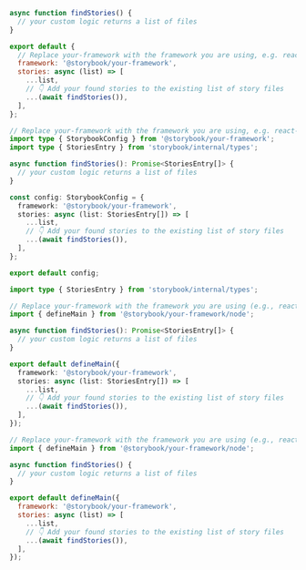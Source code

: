 ```js filename=".storybook/main.js" renderer="common" language="js" tabTitle="CSF 3"
async function findStories() {
  // your custom logic returns a list of files
}

export default {
  // Replace your-framework with the framework you are using, e.g. react-vite, nextjs, vue3-vite, etc.
  framework: '@storybook/your-framework',
  stories: async (list) => [
    ...list,
    // 👇 Add your found stories to the existing list of story files
    ...(await findStories()),
  ],
};
```

```ts filename=".storybook/main.ts" renderer="common" language="ts" tabTitle="CSF 3"
// Replace your-framework with the framework you are using, e.g. react-vite, nextjs, vue3-vite, etc.
import type { StorybookConfig } from '@storybook/your-framework';
import type { StoriesEntry } from 'storybook/internal/types';

async function findStories(): Promise<StoriesEntry[]> {
  // your custom logic returns a list of files
}

const config: StorybookConfig = {
  framework: '@storybook/your-framework',
  stories: async (list: StoriesEntry[]) => [
    ...list,
    // 👇 Add your found stories to the existing list of story files
    ...(await findStories()),
  ],
};

export default config;
```

```ts filename=".storybook/main.ts" renderer="react" language="ts" tabTitle="CSF Next 🧪"
import type { StoriesEntry } from 'storybook/internal/types';

// Replace your-framework with the framework you are using (e.g., react-vite, nextjs, nextjs-vite)
import { defineMain } from '@storybook/your-framework/node';

async function findStories(): Promise<StoriesEntry[]> {
  // your custom logic returns a list of files
}

export default defineMain({
  framework: '@storybook/your-framework',
  stories: async (list: StoriesEntry[]) => [
    ...list,
    // 👇 Add your found stories to the existing list of story files
    ...(await findStories()),
  ],
});
```

<!-- JS snippets still needed while providing both CSF 3 & Next -->

```js filename=".storybook/main.js" renderer="react" language="js" tabTitle="CSF Next 🧪"
// Replace your-framework with the framework you are using (e.g., react-vite, nextjs, nextjs-vite)
import { defineMain } from '@storybook/your-framework/node';

async function findStories() {
  // your custom logic returns a list of files
}

export default defineMain({
  framework: '@storybook/your-framework',
  stories: async (list) => [
    ...list,
    // 👇 Add your found stories to the existing list of story files
    ...(await findStories()),
  ],
});
```
